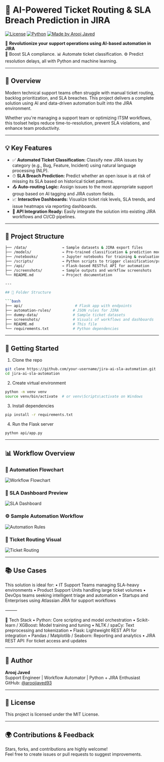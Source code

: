 
# 🧠 AI-Powered Ticket Routing & SLA Breach Prediction in JIRA

[![License](https://img.shields.io/badge/license-MIT-blue.svg)](LICENSE)
[![Python](https://img.shields.io/badge/Python-3.10+-brightgreen.svg)](https://www.python.org/)
[![Made by Arooj Javed](https://img.shields.io/badge/Made%20by-Arooj%20Javed-blueviolet)](#author)


🔮 **Revolutionize your support operations using AI-based automation in JIRA**  
🚀 Boost SLA compliance. 📊 Automate ticket classification. ⚙️ Predict resolution delays, all with Python and machine learning.

---

## 🌟 Overview

Modern technical support teams often struggle with manual ticket routing, backlog prioritization, and SLA breaches. This project delivers a complete solution using AI and data-driven automation built into the JIRA environment.

Whether you're managing a support team or optimizing ITSM workflows, this toolset helps reduce time-to-resolution, prevent SLA violations, and enhance team productivity.

---

## 💡 Key Features

- ✅ **Automated Ticket Classification:** Classify new JIRA issues by category (e.g., Bug, Feature, Incident) using natural language processing (NLP).
- ⏱ **SLA Breach Prediction:** Predict whether an open issue is at risk of missing its SLA based on historical ticket patterns.
- 📤 **Auto-routing Logic:** Assign issues to the most appropriate support group based on AI tagging and JIRA custom fields.
- 📈 **Interactive Dashboards:** Visualize ticket risk levels, SLA trends, and issue heatmaps via reporting dashboards.
- 🔌 **API Integration Ready:** Easily integrate the solution into existing JIRA workflows and CI/CD pipelines.

---

## 📁 Project Structure

```bash
├── /data/                → Sample datasets & JIRA export files
├── /models/              → Pre-trained classification & prediction models
├── /notebooks/           → Jupyter notebooks for training & evaluation
├── /scripts/             → Python scripts to trigger classification/prediction
├── /api/                 → Flask-based RESTful API for automation
├── /screenshots/         → Sample outputs and workflow screenshots
└── README.md             → Project documentation

---

## 📁 Folder Structure

```bash
├── api/                        # Flask app with endpoints
├── automation-rules/          # JSON rules for JIRA
├── dummy-data/                # Sample ticket datasets
├── screenshots/               # Visuals of workflows and dashboards
├── README.md                  # This file
└── requirements.txt           # Python dependencies
```

---

## 🚀 Getting Started

1. Clone the repo  
```bash
git clone https://github.com/your-username/jira-ai-sla-automation.git
cd jira-ai-sla-automation
```

2. Create virtual environment  
```bash
python -m venv venv
source venv/bin/activate  # or venv\Scripts\activate on Windows
```

3. Install dependencies  
```bash
pip install -r requirements.txt
```

4. Run the Flask server  
```bash
python api/app.py
```

---

## 📊 Workflow Overview

### 🔁 Automation Flowchart
![Workflow Flowchart](screenshots/ai_ticket_routing_flowchart.PNG)

### 🧠 SLA Dashboard Preview
![SLA Dashboard](screenshots/sla_dashboard_preview.PNG)

### ⚙️ Sample Automation Workflow
![Automation Rules](screenshots/workflow_automation_example.PNG)

### 🚀 Ticket Routing Visual
![Ticket Routing](screenshots/ai_ticket_routing_screenshot.PNG)

---

## 📚 Use Cases

This solution is ideal for:
	•	IT Support Teams managing SLA-heavy environments
	•	Product Support Units handling large ticket volumes
	•	DevOps teams seeking intelligent triage and automation
	•	Startups and Enterprises using Atlassian JIRA for support workflows

⸻

🧠 Tech Stack
	•	Python: Core scripting and model orchestration
	•	Scikit-learn / XGBoost: Model training and tuning
	•	NLTK / spaCy: Text preprocessing and tokenization
	•	Flask: Lightweight REST API for integration
	•	Pandas / Matplotlib / Seaborn: Reporting and analytics
	•	JIRA REST API: For ticket access and updates

---

## 📌 Author

**Arooj Javed**  
Support Engineer | Workflow Automator | Python + JIRA Enthusiast  
GitHub: [@aroojjaved93](https://github.com/aroojJaved93)

---

## 📄 License

This project is licensed under the MIT License.

---

## 🌍 Contributions & Feedback

Stars, forks, and contributions are highly welcome!  
Feel free to create issues or pull requests to suggest improvements.

